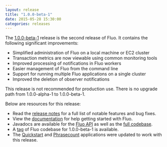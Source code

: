 ```yaml
---
layout: release
title: "1.0.0-beta-1"
date: 2015-05-28 15:30:00
categories: releases
---
```


The [1.0.0-beta-1][release] release is the second release of Fluo.  It contains the following significant improvements:

 * Simplified administration of Fluo on a local machine or EC2 cluster
 * Transaction metrics are now viewable using common monitoring tools
 * Improved processing of notifications in Fluo workers
 * Easier management of Fluo from the command line
 * Support for running multiple Fluo applications on a single cluster
 * Improved the deletion of observer notifications

This release is not recommended for production use.  There is no upgrade path from 1.0.0-alpha-1 to 1.0.0-beta-1.

Below are resources for this release:

 * Read the [release notes][notes] for a full list of notable features and bug fixes.
 * View the [documentation] for help getting started with Fluo.
 * Javadocs are available for the [Fluo API][apidocs-api] as well as the [full codebase][apidocs-full].
 * A [tag] of Fluo codebase for 1.0.0-beta-1 is available.
 * The [Quickstart] and [Phrasecount] applications were updated to work with this release.

[release]: https://github.com/fluo-io/fluo/releases/tag/1.0.0-beta-1
[notes]: /1.0.0-beta-1-release-notes
[apidocs-full]: /apidocs/1.0.0-beta-1/full
[apidocs-api]: /apidocs/1.0.0-beta-1/api
[documentation]: /docs/1.0.0-beta-1/
[tag]: https://github.com/fluo-io/fluo/tree/1.0.0-beta-1
[Quickstart]: https://github.com/fluo-io/fluo-quickstart
[Phrasecount]: https://github.com/fluo-io/phrasecount
